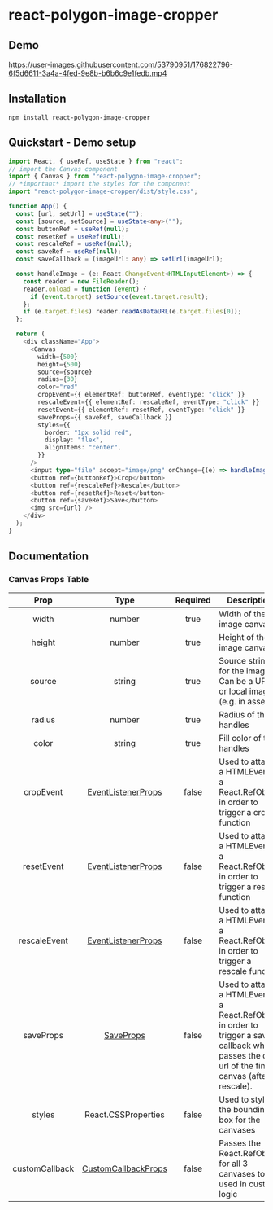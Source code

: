# react-polygon-image-cropper

## Demo

https://user-images.githubusercontent.com/53790951/176822796-6f5d6611-3a4a-4fed-9e8b-b6b6c9e1fedb.mp4

## Installation

```
npm install react-polygon-image-cropper
```

## Quickstart - Demo setup

```typescript
import React, { useRef, useState } from "react";
// import the Canvas component
import { Canvas } from "react-polygon-image-cropper";
// *important* import the styles for the component
import "react-polygon-image-cropper/dist/style.css";

function App() {
  const [url, setUrl] = useState("");
  const [source, setSource] = useState<any>("");
  const buttonRef = useRef(null);
  const resetRef = useRef(null);
  const rescaleRef = useRef(null);
  const saveRef = useRef(null);
  const saveCallback = (imageUrl: any) => setUrl(imageUrl);

  const handleImage = (e: React.ChangeEvent<HTMLInputElement>) => {
    const reader = new FileReader();
    reader.onload = function (event) {
      if (event.target) setSource(event.target.result);
    };
    if (e.target.files) reader.readAsDataURL(e.target.files[0]);
  };

  return (
    <div className="App">
      <Canvas
        width={500}
        height={500}
        source={source}
        radius={30}
        color="red"
        cropEvent={{ elementRef: buttonRef, eventType: "click" }}
        rescaleEvent={{ elementRef: rescaleRef, eventType: "click" }}
        resetEvent={{ elementRef: resetRef, eventType: "click" }}
        saveProps={{ saveRef, saveCallback }}
        styles={{
          border: "1px solid red",
          display: "flex",
          alignItems: "center",
        }}
      />
      <input type="file" accept="image/png" onChange={(e) => handleImage(e)} />
      <button ref={buttonRef}>Crop</button>
      <button ref={rescaleRef}>Rescale</button>
      <button ref={resetRef}>Reset</button>
      <button ref={saveRef}>Save</button>
      <img src={url} />
    </div>
  );
}
```
## Documentation

### Canvas Props Table

|      Prop      |                                                                              Type                                                                              | Required | Description                                                                                                                                        |
|:--------------:|:--------------------------------------------------------------------------------------------------------------------------------------------------------------:|:--------:|----------------------------------------------------------------------------------------------------------------------------------------------------|
|      width     |                                                                             number                                                                             |   true   | Width of the image canvas                                                                                                                          |
|     height     |                                                                             number                                                                             |   true   | Height of the image canvas                                                                                                                         |
|     source     |                                                                             string                                                                             |   true   | Source string for the image. Can be a URL or local image (e.g. in assets)                                                                          |
|     radius     |                                                                             number                                                                             |   true   | Radius of the handles                                                                                                                              |
|      color     |                                                                             string                                                                             |   true   | Fill color of the handles                                                                                                                          |
|    cropEvent   |  [EventListenerProps](https://github.com/bbawj/react-polygon-image-cropper/blob/144f67d42e8de666ab49fd0b65d874536ef5434e/src/components/Canvas/Canvas.tsx#L18) |   false  | Used to attach a HTMLEvent to a React.RefObject in order to trigger a crop function                                                                |
|   resetEvent   |  [EventListenerProps](https://github.com/bbawj/react-polygon-image-cropper/blob/144f67d42e8de666ab49fd0b65d874536ef5434e/src/components/Canvas/Canvas.tsx#L18) |   false  | Used to attach a HTMLEvent to a React.RefObject in order to trigger a reset function                                                               |
|  rescaleEvent  |  [EventListenerProps](https://github.com/bbawj/react-polygon-image-cropper/blob/144f67d42e8de666ab49fd0b65d874536ef5434e/src/components/Canvas/Canvas.tsx#L18) |   false  | Used to attach a HTMLEvent to a React.RefObject in order to trigger a rescale function                                                             |
|    saveProps   |      [SaveProps](https://github.com/bbawj/react-polygon-image-cropper/blob/144f67d42e8de666ab49fd0b65d874536ef5434e/src/components/Canvas/Canvas.tsx#L23)      |   false  | Used to attach a HTMLEvent to a React.RefObject in order to trigger a save callback which passes the data url of the final canvas (after rescale). |
|     styles     |                                                                       React.CSSProperties                                                                      |   false  | Used to style the bounding <div> box for the canvases                                                                                              |
| customCallback | [CustomCallbackProps](https://github.com/bbawj/react-polygon-image-cropper/blob/144f67d42e8de666ab49fd0b65d874536ef5434e/src/components/Canvas/Canvas.tsx#L12) |   false  | Passes the React.RefObject for all 3 canvases to be used in custom logic                                                                           |

